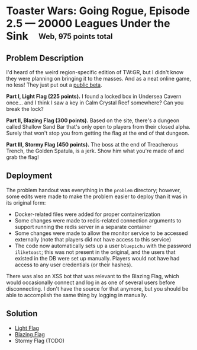 # Toaster Wars: Going Rogue, Episode 2.5 &mdash; 20000 Leagues Under the Sink&emsp;<sub><sup>Web, 975 points total</sup></sub>

## Problem Description

I'd heard of the weird region-specific edition of TW:GR, but I didn't know they were planning on bringing it to the masses. And as a neat online game, no less! They just put out a [public beta](http://toasterwars.pwni.ng/).

**Part I, Light Flag (225 points).** I found a locked box in Undersea Cavern once... and I think I saw a key in Calm Crystal Reef somewhere? Can you break the lock?

**Part II, Blazing Flag (300 points).** Based on the site, there's a dungeon called Shallow Sand Bar that's only open to players from their closed alpha. Surely that won't stop you from getting the flag at the end of that dungeon.

**Part III, Stormy Flag (450 points).** The boss at the end of Treacherous Trench, the Golden Spatula, is a jerk. Show him what you're made of and grab the flag!

## Deployment

The problem handout was everything in the `problem` directory; however, some edits were made to make the problem easier to deploy than it was in its original form:

- Docker-related files were added for proper containerization
- Some changes were made to redis-related connection arguments to support running the redis server in a separate container
- Some changes were made to allow the monitor service to be accessed externally (note that players did not have access to this service)
- The code now automatically sets up a user `bluepichu` with the password `iliketoast`; this was not present in the original, and the users that existed in the DB were set up manually.  Players would not have had access to any user credentials (or their hashes).

There was also an XSS bot that was relevant to the Blazing Flag, which would occasionally connect and log in as one of several users before disconnecting.  I don't have the source for that anymore, but you should be able to accomplish the same thing by logging in manually.

## Solution

- [Light Flag](https://dttw.tech/posts/HJT_TjhN8)
- [Blazing Flag](https://dttw.tech/posts/rySbsZR4L)
- Stormy Flag (TODO)
